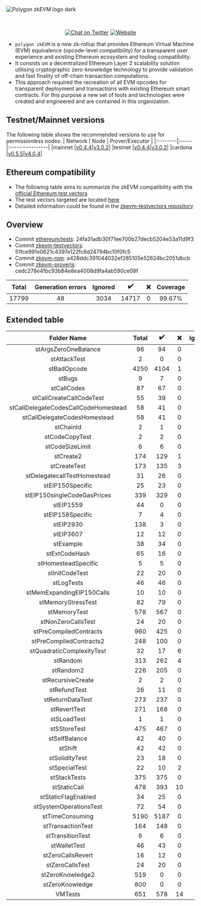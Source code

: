 
![Polygon zkEVM logo dark](https://user-images.githubusercontent.com/18598517/235932702-bc47eae5-d672-4dd9-9da2-8ea8f51a93f3.png)
</div>
<br />
<div align="center">

[![Chat on Twitter][ico-twitter]][link-twitter]
[![Website][ico-website]][link-website]

</div>

[ico-twitter]: https://img.shields.io/twitter/url?label=polygonZkEVM&style=social&url=https%3A%2F%2Ftwitter.com%2F0xPolygon
[ico-website]: https://img.shields.io/static/v1?label=docs&message=polygonZkEVM&color=7B3FE4

[link-twitter]: https://twitter.com/0xPolygon
[link-website]: https://wiki.polygon.technology/docs/zkEVM/introduction


- `polygon zkEVM` is a new zk-rollup that provides Ethereum Virtual Machine (EVM) equivalence (opcode-level compatibility) for a transparent user experience and existing Ethereum ecosystem and tooling compatibility.
- It consists on a decentralized Ethereum Layer 2 scalability solution utilising cryptographic zero-knowledge technology to provide validation and fast finality of off-chain transaction computations.
- This approach required the recreation of all EVM opcodes for transparent deployment and transactions with existing Ethereum smart contracts. For this purpose a new set of tools and technologies were created and engineered and are contained in this organization.

## Testnet/Mainnet versions
The following table shows the recommended versions to use for permissionless nodes:
| Network | Node | Prover/Executor |
|:--------|:-----|:----------------|
|mainnet  |[v0.4.4](https://github.com/0xPolygonHermez/zkevm-node/releases/tag/v0.4.4)|[v3.0.2](https://github.com/0xPolygonHermez/zkevm-prover/releases/tag/v3.0.2)|
|testnet  |[v0.4.4](https://github.com/0xPolygonHermez/zkevm-node/releases/tag/v0.4.4)|[v3.0.2](https://github.com/0xPolygonHermez/zkevm-prover/releases/tag/v3.0.2)|
|cardona  |[v0.5.5](https://github.com/0xPolygonHermez/zkevm-node/releases/tag/v0.5.5)|[v4.0.4](https://github.com/0xPolygonHermez/zkevm-prover/releases/tag/v4.0.4)|

## Ethereum compatibility
- The following table aims to summarize the zkEVM compatibility with the [official Ethereum test vectors](https://github.com/ethereum/tests)
- The test vectors targeted are located [here](https://github.com/ethereum/tests/tree/develop/BlockchainTests/GeneralStateTests)
- Detailed information could be found in the [zkevm-testvectors repository](https://github.com/0xPolygonHermez/zkevm-testvectors)

## Overview
- Commit [ethereum/tests](https://github.com/ethereum/tests): 24fa31adb30f71ee700b27decb5204e53a11d9f3
- Commit [zkevm-testvectors](https://github.com/0xPolygonHermez/zkevm-testvectors): 51fce991e0621c4397e122fc6d24794bc10f0fc5
- Commit [zkevm-rom](https://github.com/0xPolygonHermez/zkevm-rom): a428ddc391044032ef285105e52624bc2051dbcb
- Commit [zkevm-proverjs](https://github.com/0xPolygonHermez/zkevm-proverjs): cedc278e4fbc93b84e8ea4008d9fa4ab590ce08f

| Total | Generation errors | Ignored | :heavy_check_mark: | :x: | Coverage |
|:-----:|:-----------------:|:-------:|:------------------:|:---:|:--------:|
| 17799 |         48        |  3034   |        14717       |  0  |  99.67%  |

## Extended table

|             Folder Name              | Total | :heavy_check_mark: | :x: | Ignored |  Cov   |
|:------------------------------------:|:-----:|:------------------:|:---:|:-------:|:------:|
|         stArgsZeroOneBalance         |  96   |         94         |  0  |    2    | 100.00 |
|             stAttackTest             |   2   |         0          |  0  |    2    | 100.00 |
|             stBadOpcode              | 4250  |        4104        |  1  |   145   | 99.98  |
|                stBugs                |   9   |         7          |  0  |    2    | 100.00 |
|             stCallCodes              |  87   |         67         |  0  |   20    | 100.00 |
|       stCallCreateCallCodeTest       |  55   |         39         |  0  |   16    | 100.00 |
| stCallDelegateCodesCallCodeHomestead |  58   |         41         |  0  |   17    | 100.00 |
|     stCallDelegateCodesHomestead     |  58   |         41         |  0  |   17    | 100.00 |
|              stChainId               |   2   |         1          |  0  |    1    | 100.00 |
|            stCodeCopyTest            |   2   |         2          |  0  |    0    | 100.00 |
|           stCodeSizeLimit            |   6   |         6          |  0  |    0    | 100.00 |
|              stCreate2               |  174  |        129         |  1  |   44    | 99.23  |
|             stCreateTest             |  173  |        135         |  3  |   35    | 97.83  |
|     stDelegatecallTestHomestead      |  31   |         26         |  0  |    5    | 100.00 |
|           stEIP150Specific           |  25   |         23         |  0  |    2    | 100.00 |
|     stEIP150singleCodeGasPrices      |  339  |        329         |  0  |   10    | 100.00 |
|              stEIP1559               |  44   |         0          |  0  |   44    | 100.00 |
|           stEIP158Specific           |   7   |         4          |  0  |    3    | 100.00 |
|              stEIP2930               |  138  |         3          |  0  |   135   | 100.00 |
|              stEIP3607               |  12   |         12         |  0  |    0    | 100.00 |
|              stExample               |  38   |         34         |  0  |    4    | 100.00 |
|            stExtCodeHash             |  65   |         16         |  0  |   49    | 100.00 |
|         stHomesteadSpecific          |   5   |         5          |  0  |    0    | 100.00 |
|            stInitCodeTest            |  22   |         20         |  0  |    2    | 100.00 |
|              stLogTests              |  46   |         46         |  0  |    0    | 100.00 |
|      stMemExpandingEIP150Calls       |  10   |         10         |  0  |    0    | 100.00 |
|          stMemoryStressTest          |  82   |         79         |  0  |    3    | 100.00 |
|             stMemoryTest             |  578  |        567         |  0  |   11    | 100.00 |
|          stNonZeroCallsTest          |  24   |         20         |  0  |    4    | 100.00 |
|        stPreCompiledContracts        |  960  |        425         |  0  |   535   | 100.00 |
|       stPreCompiledContracts2        |  248  |        100         |  0  |   148   | 100.00 |
|      stQuadraticComplexityTest       |  32   |         17         |  6  |    9    | 73.91  |
|               stRandom               |  313  |        262         |  4  |   47    | 98.50  |
|              stRandom2               |  226  |        205         |  0  |   21    | 100.00 |
|          stRecursiveCreate           |   2   |         2          |  0  |    0    | 100.00 |
|             stRefundTest             |  26   |         11         |  0  |   15    | 100.00 |
|           stReturnDataTest           |  273  |        237         |  0  |   36    | 100.00 |
|             stRevertTest             |  271  |        168         |  0  |   103   | 100.00 |
|             stSLoadTest              |   1   |         1          |  0  |    0    | 100.00 |
|             stSStoreTest             |  475  |        467         |  0  |    8    | 100.00 |
|            stSelfBalance             |  42   |         40         |  0  |    2    | 100.00 |
|               stShift                |  42   |         42         |  0  |    0    | 100.00 |
|            stSolidityTest            |  23   |         18         |  0  |    5    | 100.00 |
|            stSpecialTest             |  22   |         10         |  2  |   10    | 83.33  |
|             stStackTests             |  375  |        375         |  0  |    0    | 100.00 |
|             stStaticCall             |  478  |        393         | 10  |   75    | 97.52  |
|         stStaticFlagEnabled          |  34   |         25         |  0  |    9    | 100.00 |
|        stSystemOperationsTest        |  72   |         54         |  0  |   18    | 100.00 |
|           stTimeConsuming            | 5190  |        5187        |  0  |    3    | 100.00 |
|          stTransactionTest           |  164  |        148         |  0  |   16    | 100.00 |
|           stTransitionTest           |   6   |         6          |  0  |    0    | 100.00 |
|             stWalletTest             |  46   |         43         |  0  |    3    | 100.00 |
|          stZeroCallsRevert           |  16   |         12         |  0  |    4    | 100.00 |
|           stZeroCallsTest            |  24   |         20         |  0  |    4    | 100.00 |
|           stZeroKnowledge2           |  519  |         0          |  0  |   519   | 100.00 |
|           stZeroKnowledge            |  800  |         0          |  0  |   800   | 100.00 |
|               VMTests                |  651  |        578         | 14  |   59    | 97.64  |
